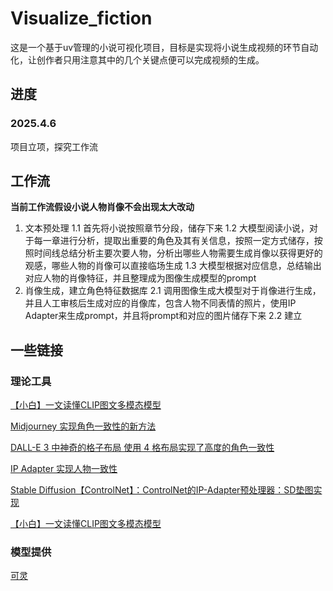 # Visualize_fiction

这是一个基于uv管理的小说可视化项目，目标是实现将小说生成视频的环节自动化，让创作者只用注意其中的几个关键点便可以完成视频的生成。

## 进度

### 2025.4.6

项目立项，探究工作流

## 工作流

**当前工作流假设小说人物肖像不会出现太大改动**  

1. 文本预处理
    1.1 首先将小说按照章节分段，储存下来
    1.2 大模型阅读小说，对于每一章进行分析，提取出重要的角色及其有关信息，按照一定方式储存，按照时间线总结分析主要次要人物，分析出哪些人物需要生成肖像以获得更好的观感，哪些人物的肖像可以直接临场生成
    1.3 大模型根据对应信息，总结输出对应人物的肖像特征，并且整理成为图像生成模型的prompt
2. 肖像生成，建立​​角色特征数据库
   2.1 调用图像生成大模型对于肖像进行生成，并且人工审核后生成对应的肖像库，包含人物不同表情的照片，使用IP Adapter来生成prompt，并且将prompt和对应的图片储存下来
   2.2 建立

## 一些链接

### 理论工具

[【小白】一文读懂CLIP图文多模态模型](https://blog.csdn.net/weixin_47228643/article/details/136690837)

[Midjourney 实现角色一致性的新方法](https://juejin.cn/post/7312759727994028071)

[DALL-E 3 中神奇的格子布局 使用 4 格布局实现了高度的角色一致性](https://myaiforce.com.cn/dalle-3-grid-layout/)

[IP Adapter 实现人物一致性](https://zhuanlan.zhihu.com/p/655898828)

[Stable Diffusion【ControlNet】：ControlNet的IP-Adapter预处理器：SD垫图实现](https://zhuanlan.zhihu.com/p/673371624)

[【小白】一文读懂CLIP图文多模态模型](https://blog.csdn.net/weixin_47228643/article/details/136690837)

### 模型提供

[可灵](https://app.klingai.com/cn/)